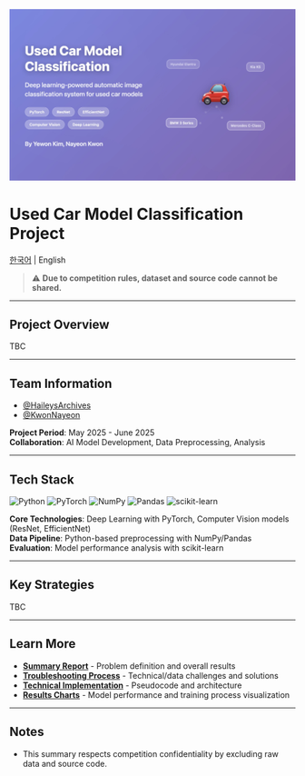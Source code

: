 ![Thumbnail-English](assets/thumbnail-en.jpg)

# Used Car Model Classification Project

[한국어](README.md) | English

> ⚠️ **Due to competition rules, dataset and source code cannot be shared.**

<!--
> This repository contains only high-level summaries and pseudocode.
-->

---

## Project Overview

TBC

---

## Team Information
- [@HaileysArchives](https://github.com/HaileysArchives)
- [@KwonNayeon](https://github.com/KwonNayeon)

**Project Period**: May 2025 - June 2025  
**Collaboration**: AI Model Development, Data Preprocessing, Analysis

---

## Tech Stack

![Python](https://img.shields.io/badge/Python-3776AB?style=for-the-badge&logo=python&logoColor=white)
![PyTorch](https://img.shields.io/badge/PyTorch-EE4C2C?style=for-the-badge&logo=pytorch&logoColor=white)
![NumPy](https://img.shields.io/badge/numpy-%23013243.svg?style=for-the-badge&logo=numpy&logoColor=white)
![Pandas](https://img.shields.io/badge/pandas-%23150458.svg?style=for-the-badge&logo=pandas&logoColor=white)
![scikit-learn](https://img.shields.io/badge/scikit--learn-%23F7931E.svg?style=for-the-badge&logo=scikit-learn&logoColor=white)

**Core Technologies**: Deep Learning with PyTorch, Computer Vision models (ResNet, EfficientNet)  
**Data Pipeline**: Python-based preprocessing with NumPy/Pandas  
**Evaluation**: Model performance analysis with scikit-learn

---

## Key Strategies

TBC

---

## Learn More
- **[Summary Report](summary_report.en.md)** - Problem definition and overall results
- **[Troubleshooting Process](troubleshooting.en.md)** - Technical/data challenges and solutions
- **[Technical Implementation](implementation/)** - Pseudocode and architecture
- **[Results Charts](assets/)** - Model performance and training process visualization

---

## Notes

- This summary respects competition confidentiality by excluding raw data and source code.